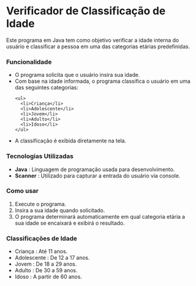 <h1>Verificador de Classificação de Idade</h1>
<p>Este programa em Java tem como objetivo verificar a idade interna do usuário e classificar a pessoa em uma das categorias etárias predefinidas.</p>

<h3>Funcionalidade</h3>
<ul>
  <li>O programa solicita que o usuário insira sua idade.</li>
  <li>Com base na idade informada, o programa classifica o usuário em uma das seguintes categorias:</li>
  
    <ul>
      <li>Criança</li>
      <li>Adolescente</li>
      <li>Jovem</li>
      <li>Adulto</li>
      <li>Idoso</li>
    </ul>

  <li>A classificação é exibida diretamente na tela.</li>
</ul>

<h3>Tecnologias Utilizadas</h3>
<ul>
  <li><strong>Java</strong> : Linguagem de programação usada para desenvolvimento.</li>
  <li><strong>Scanner</strong> : Utilizado para capturar a entrada do usuário via console.</li>
</ul>

<h3>Como usar</h3>
<ol>
  <li>Execute o programa.</li>
  <li>Insira a sua idade quando solicitado.</li>
  <li>O programa determinará automaticamente em qual categoria etária a sua idade se encaixará e exibirá o resultado.</li>
</ol>

<h3>Classificações de Idade</h3>
<ul>
  <li>Criança : Até 11 anos.</li>
  <li>Adolescente : De 12 a 17 anos.</li>
  <li>Jovem : De 18 a 29 anos.</li>
  <li>Adulto : De 30 a 59 anos.</li>
  <li>Idoso : A partir de 60 anos.</li>
</ul>
